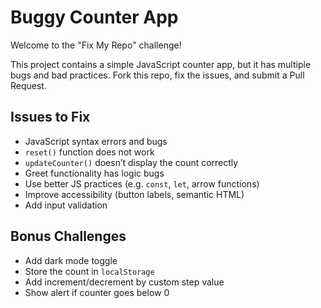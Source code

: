 
# Buggy Counter App

Welcome to the "Fix My Repo" challenge!

This project contains a simple JavaScript counter app, but it has multiple bugs and bad practices. Fork this repo, fix the issues, and submit a Pull Request.

## Issues to Fix

- JavaScript syntax errors and bugs
- `reset()` function does not work
- `updateCounter()` doesn’t display the count correctly
- Greet functionality has logic bugs
- Use better JS practices (e.g. `const`, `let`, arrow functions)
- Improve accessibility (button labels, semantic HTML)
- Add input validation

## Bonus Challenges

- Add dark mode toggle
- Store the count in `localStorage`
- Add increment/decrement by custom step value
- Show alert if counter goes below 0
